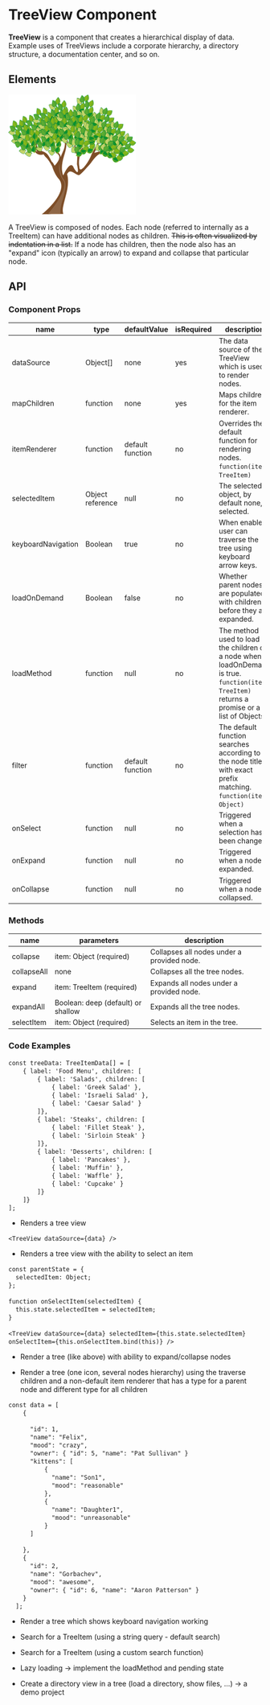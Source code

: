 # TreeView Component

**TreeView** is a component that creates a hierarchical display of data. Example uses of TreeViews include a corporate hierarchy, a directory structure, a documentation center, and so on.

## Elements

![TreeView example](./assets/treeview.png)

A TreeView is composed of nodes. Each node (referred to internally as a TreeItem) can have additional nodes as children. ~~This is often visualized by indentation in a list.~~ If a node has children, then the node also has an "expand" icon (typically an arrow) to expand and collapse that particular node.

## API

### Component Props

| name        | type                                  | defaultValue | isRequired | description                              |
| ----------- | ------------------------------------- | ------------ | ---------- | ---------------------------------------- |
| dataSource | Object[] | none | yes | The data source of the TreeView which is used to render nodes. |
| mapChildren | function | none | yes | Maps children for the item renderer. |
| itemRenderer | function | default function | no | Overrides the default function for rendering nodes.<br>`function(item: TreeItem)` |
| selectedItem | Object reference | null | no | The selected object, by default none, is selected. |
| keyboardNavigation | Boolean | true | no | When enabled, user can traverse the tree using keyboard arrow keys. |
| loadOnDemand | Boolean | false | no | Whether parent nodes are populated with children before they are expanded. |
| loadMethod | function | null | no | The method used to load the children of a node when loadOnDemand is true.<br>`function(item: TreeItem)`<br>returns a promise or a list of Objects |
| filter | function | default function | no | The default function searches according to the node title with exact prefix matching.<br>`function(item: Object)`|
| onSelect | function | null | no | Triggered when a selection has been changed. |
| onExpand | function | null | no | Triggered when a node is expanded. |
| onCollapse | function | null | no | Triggered when a node is collapsed. |

### Methods

| name        | parameters                                  | description               |
| ----------- | ------------------------------------- | ------------------------------- |
| collapse | item: Object (required) | Collapses all nodes under a provided node. |
| collapseAll | none | Collapses all the tree nodes. |
| expand | item: TreeItem (required) | Expands all nodes under a provided node. |
| expandAll | Boolean: deep (default) or shallow | Expands all the tree nodes. |
| selectItem | item: Object (required) | Selects an item in the tree. |


### Code Examples

```
const treeData: TreeItemData[] = [
    { label: 'Food Menu', children: [
        { label: 'Salads', children: [
            { label: 'Greek Salad' },
            { label: 'Israeli Salad' },
            { label: 'Caesar Salad' }
        ]},
        { label: 'Steaks', children: [
            { label: 'Fillet Steak' },
            { label: 'Sirloin Steak' }
        ]},
        { label: 'Desserts', children: [
            { label: 'Pancakes' },
            { label: 'Muffin' },
            { label: 'Waffle' },
            { label: 'Cupcake' }
        ]}
    ]}
];
```

* Renders a tree view

```
<TreeView dataSource={data} />
```

* Renders a tree view with the ability to select an item

```
const parentState = {
  selectedItem: Object;
};

function onSelectItem(selectedItem) {
  this.state.selectedItem = selectedItem;
}

<TreeView dataSource={data} selectedItem={this.state.selectedItem} onSelectItem={this.onSelectItem.bind(this)} />
```

* Render a tree (like above) with ability to expand/collapse nodes

* Render a tree (one icon, several nodes hierarchy) using the traverse children and a non-default item renderer that has a type for a parent node and different type for all children

```
const data = [
    {

      "id": 1,
      "name": "Felix",
      "mood": "crazy",
      "owner": { "id": 5, "name": "Pat Sullivan" }
      "kittens": [
          {
            "name": "Son1",
            "mood": "reasonable"
          },
          {
            "name": "Daughter1",
            "mood": "unreasonable"
          }
      ]

    },
    {
      "id": 2,
      "name": "Gorbachev",
      "mood": "awesome",
      "owner": { "id": 6, "name": "Aaron Patterson" }
    }
  ];
```

* Render a tree which shows keyboard navigation working

* Search for a TreeItem (using a string query - default search)

* Search for a TreeItem (using a custom search function)

* Lazy loading -> implement the loadMethod and pending state

* Create a directory view in a tree (load a directory, show files, ...) -> a demo project

